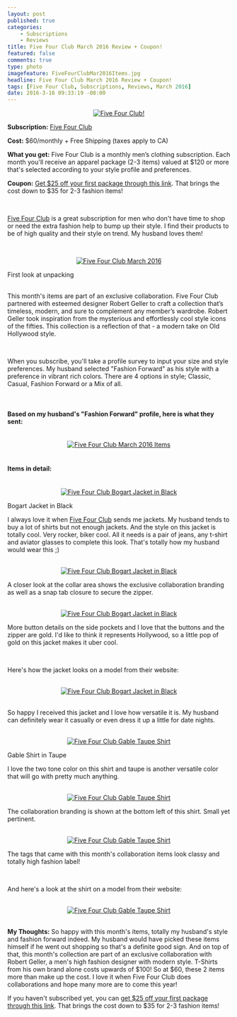 ```yaml
---
layout: post
published: true
categories: 
    - Subscriptions
    - Reviews
title: Five Four Club March 2016 Review + Coupon!
featured: false
comments: true
type: photo
imagefeature: FiveFourClubMar2016Items.jpg
headline: Five Four Club March 2016 Review + Coupon!
tags: [Five Four Club, Subscriptions, Reviews, March 2016]
date: 2016-3-16 09:33:19 -08:00
---
```


<center><a href="https://www.fivefourclub.com/getstarted?referrer=RE731318" target="_blank">
<img src="/images/FiveFourClubMar2016Package.jpg" border="0" style="border:none;max-width:100%;" alt="Five Four Club!" />
</a></center>
<p><b>Subscription:</b> <a href="https://www.fivefourclub.com/getstarted?referrer=RE731318" target="_blank">Five Four Club</a></p>
<p><b>Cost:</b> $60/monthly + Free Shipping (taxes apply to CA)</p>
<p><b>What you get:</b> Five Four Club is a monthly men’s clothing subscription. Each month you'll receive an apparel package (2-3 items) valued at $120 or more that's selected according to your style profile and preferences.</p>
<p><b>Coupon:</b> <a href="https://www.fivefourclub.com/getstarted?referrer=RE731318" target="_blank">Get $25 off your first package through this link</a>. That brings the cost down to $35 for 2-3 fashion items!</p>
<br>

<p><a href="https://www.fivefourclub.com/getstarted?referrer=RE731318" target="_blank">Five Four Club</a> is a great subscription for men who don't have time to shop or need the extra fashion help to bump up their style. I find their products to be of high quality and their style on trend. My husband loves them!</p>

<br>

<p><center><a href="https://www.fivefourclub.com/getstarted?referrer=RE731318" target="_blank">
<img src="/images/FiveFourClubMar2016OpenPackage.jpg" border="0" style="border:none;max-width:100%;" alt="Five Four Club March 2016" />
</a></center></p>
<figcaption>First look at unpacking</figcaption>

<br>

<p>This month's items are part of an exclusive collaboration. Five Four Club partnered with esteemed designer Robert Geller to craft a collection that’s timeless, modern, and sure to complement any member’s wardrobe. Robert Geller took inspiration from the mysterious and effortlessly cool style icons of the fifties. This collection is a reflection of that - a modern take on Old Hollywood style.</p>  

<br>

<p>When you subscribe, you'll take a profile survey to input your size and style preferences. My husband selected "Fashion Forward" as his style with a preference in vibrant rich colors. There are 4 options in style; Classic, Casual, Fashion Forward or a Mix of all.</p>

<br>

<H4>Based on my husband's "Fashion Forward" profile, here is what they sent:</H4>

<br>

<center><a href="https://www.fivefourclub.com/getstarted?referrer=RE731318" target="_blank">
<img src="/images/FiveFourClubMar2016Items.jpg" border="0" style="border:none;max-width:100%;" alt="Five Four Club March 2016 Items" />
</a></center>

<br>

<H4>Items in detail:</H4>

<br>

<center><a href="https://www.fivefourclub.com/getstarted?referrer=RE731318" target="_blank">
<img src="/images/FiveFourClubMar2016BogartBlackJacket.jpg" border="0" style="border:none;max-width:100%;" alt="Five Four Club Bogart Jacket in Black" />
</a></center>

<DL>
<DT>Bogart Jacket in Black</DT>
</DL>

<p>I always love it when <a href="https://www.fivefourclub.com/getstarted?referrer=RE731318" target="_blank">Five Four Club</a> sends me jackets. My husband tends to buy a lot of shirts but not enough jackets. And the style on this jacket is totally cool. Very rocker, biker cool. All it needs is a pair of jeans, any t-shirt and aviator glasses to complete this look. That's totally how my husband would wear this ;)</p>

<br>

<center><a href="https://www.fivefourclub.com/getstarted?referrer=RE731318" target="_blank">
<img src="/images/FiveFourClubMar2016BogartBlackJacket3.jpg" border="0" style="border:none;max-width:100%;" alt="Five Four Club Bogart Jacket in Black" />
</a></center>

<p>A closer look at the collar area shows the exclusive collaboration branding as well as a snap tab closure to secure the zipper.</p>

<br>

<center><a href="https://www.fivefourclub.com/getstarted?referrer=RE731318" target="_blank">
<img src="/images/FiveFourClubMar2016BogartBlackJacket2.jpg" border="0" style="border:none;max-width:100%;" alt="Five Four Club Bogart Jacket in Black" />
</a></center>

<p>More button details on the side pockets and I love that the buttons and the zipper are gold. I'd like to think it represents Hollywood, so a little pop of gold on this jacket makes it uber cool.</p>

<br>

<p>Here's how the jacket looks on a model from their website:</p>

<br>

<center><a href="https://www.fivefourclub.com/getstarted?referrer=RE731318" target="_blank">
<img src="/images/FiveFourClubMar2016BogartBlackJacket4.jpeg" border="0" style="border:none;max-width:100%;" alt="Five Four Club Bogart Jacket in Black" />
</a></center>

<br>

<p>So happy I received this jacket and I love how versatile it is. My husband can definitely wear it casually or even dress it up a little for date nights.</p>

<br>

<center><a href="https://www.fivefourclub.com/getstarted?referrer=RE731318" target="_blank">
<img src="/images/FiveFourClubMar2016GableTaupeShirt.jpg" border="0" style="border:none;max-width:100%;" alt="Five Four Club Gable Taupe Shirt" />

</a></center>
<DL>
<DT>Gable Shirt in Taupe</DT>
</DL>

<p>I love the two tone color on this shirt and taupe is another versatile color that will go with pretty much anything.</p> 

<br>

<center><a href="https://www.fivefourclub.com/getstarted?referrer=RE731318" target="_blank">
<img src="/images/FiveFourClubMar2016GableTaupeShirt2.jpg" border="0" style="border:none;max-width:100%;" alt="Five Four Club Gable Taupe Shirt" />
</a></center>

<p>The collaboration branding is shown at the bottom left of this shirt. Small yet pertinent.</p>

<br>

<center><a href="https://www.fivefourclub.com/getstarted?referrer=RE731318" target="_blank">
<img src="/images/FiveFourClubMar2016GableTaupeShirt3.jpg" border="0" style="border:none;max-width:100%;" alt="Five Four Club Gable Taupe Shirt" />
</a></center>

<p>The tags that came with this month's collaboration items look classy and totally high fashion label!</p>

<br>

<p>And here's a look at the shirt on a model from their website:</p>

<br>

<center><a href="https://www.fivefourclub.com/getstarted?referrer=RE731318" target="_blank">
<img src="/images/FiveFourClubMar2016GableTaupeShirt4.jpeg" border="0" style="border:none;max-width:100%;" alt="Five Four Club Gable Taupe Shirt" />
</a></center>

<br>

<p><i class="icon-exclamation-sign"></i><b> My Thoughts:</b> So happy with this month's items, totally my husband's style and fashion forward indeed. My husband would have picked these items himself if he went out shopping so that's a definite good sign. And on top of that, this month's collection are part of an exclusive collaboration with Robert Geller, a men's high fashion designer with modern style. T-Shirts from his own brand alone costs upwards of $100! So at $60, these 2 items more than make up the cost. I love it when Five Four Club does collaborations and hope many more are to come this year!</p>

<p>If you haven't subscribed yet, you can <a href="https://www.fivefourclub.com/getstarted?referrer=RE731318" target="_blank">get $25 off your first package through this link</a>. That brings the cost down to $35 for 2-3 fashion items!</p> 
